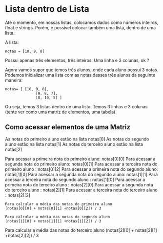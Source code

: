 # Lista dentro de Lista
Até o momento, em nossas listas, colocamos dados como números inteiros, float e strings.
Porém, é possível colocar também uma lista, dentro de uma lista.

A lista:

    notas = [10, 9, 8]


Possui apenas três elementos, três inteiros. Uma linha e 3 colunas, ok ?

Agora vamos supor que temos três alunos, onde cada aluno possui 3 notas.
Podemos inicializar uma lista com as notas desses três alunos da seguinte maneira:

```
notas= [ [10, 9, 8],
              [9, 8, 7],
              [8, 10, 5] ]
```

Ou seja, temos 3 listas dentro de uma lista.
Temos 3 linhas e 3 colunas (tente ver como uma matriz de elementos, uma tabela).


## Como acessar elementos de uma Matriz

As notas do primeiro aluno estão na lista notas[0]
As notas do segundo aluno estão na lista notas[1]
As notas do terceiro aluno estão na lista notas[2]

Para acessar a primeira nota do primeiro aluno: notas[0][0]
Para acessar a segunda nota do primeiro aluno: notas[0][1]
Para acessar a terceira nota do primeiro aluno : notas[0][2]
Para acessar a primeira nota do segundo aluno: notas[1][0]
Para acessar a segunda nota do segundo aluno: notas[1][1]
Para acessar a terceira nota do segundo aluno : notas[1][0]
Para acessar a primeira nota do terceiro aluno : notas[2][0]
Para acessar a segunda nota do terceiro aluno : notas[2][1]
Para acessar a terceira nota do terceiro aluno  : notas[2][2]

```
Para calcular a média das notas do primeiro aluno
(notas[0][0] + notas[0][1] +notas[0][2]) / 3

Para calcular a média das notas do segundo aluno
(notas[1][0] + notas[1][1] +notas[1][2]) / 3
```

Para calcular a média das notas do terceiro aluno
(notas[2][0] + notas[2][1] +notas[2][2]) / 3

